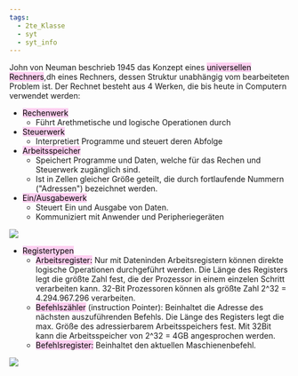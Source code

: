 ```yaml
---
tags:
  - 2te_Klasse
  - syt
  - syt_info
---
```


John von Neuman beschrieb 1945 das Konzept eines <mark style="background: #FFB8EBA6;">universellen Rechners</mark>,dh eines Rechners, dessen Struktur unabhängig vom bearbeiteten Problem ist. Der Rechnet besteht aus 4 Werken, die bis heute in Computern verwendet werden:

- <mark style="background: #FFB8EBA6;">Rechenwerk</mark>
	- Führt Arethmetische und logische Operationen durch
- <mark style="background: #FFB8EBA6;">Steuerwerk</mark>
	- Interpretiert Programme und steuert deren Abfolge
- <mark style="background: #FFB8EBA6;">Arbeitsspeicher</mark>
	- Speichert Programme und Daten, welche für das Rechen und Steuerwerk zugänglich sind.
	- Ist in Zellen gleicher Größe geteilt, die durch fortlaufende Nummern ("Adressen") bezeichnet werden.
- <mark style="background: #FFB8EBA6;">Ein/Ausgabewerk</mark>
	- Steuert Ein und Ausgabe von Daten.
	- Kommuniziert mit Anwender und Peripheriegeräten

![](DR28-02-2024-18.excalidraw.svg)

- <mark style="background: #FFB8EBA6;">Registertypen</mark>
	- <mark style="background: #FFB8EBA6;">Arbeitsregister:</mark> Nur mit Dateninden Arbeitsregistern können direkte logische Operationen durchgeführt werden. Die Länge des Registers legt die größte Zahl fest, die der Prozessor in einem einzelen Schritt verarbeiten kann. 32-Bit Prozessoren können als größte Zahl 2^32 = 4.294.967.296 verarbeiten.
	- <mark style="background: #FFB8EBA6;">Befehlszähler</mark> (instruction Pointer): Beinhaltet die Adresse des nächsten auszuführenden Befehls. Die Länge des Registers legt die max. Größe des adressierbarem Arbeitsspeichers fest. Mit 32Bit kann die Arbeitsspeicher von 2^32 = 4GB angesprochen werden.
	- <mark style="background: #FFB8EBA6;">Befehlsregister:</mark> Beinhaltet den aktuellen Maschienenbefehl.

![](Mikroprozessoren.excalidraw.svg)